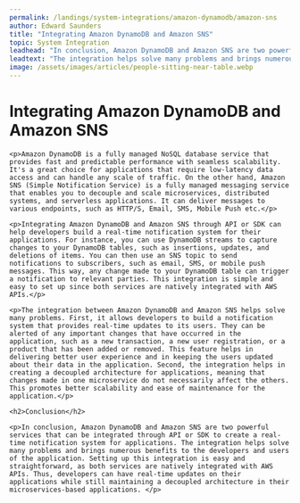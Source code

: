 ```yaml
---
permalink: /landings/system-integrations/amazon-dynamodb/amazon-sns
author: Edward Saunders
title: "Integrating Amazon DynamoDB and Amazon SNS"
topic: System Integration
leadhead: "In conclusion, Amazon DynamoDB and Amazon SNS are two powerful services that can be integrated through API or SDK to create a real-time notification system for applications"
leadtext: "The integration helps solve many problems and brings numerous benefits to the developers and users of the application. Setting up this integration is easy and straightforward, as both services are natively integrated with AWS APIs. Thus, developers can have real-time updates on their applications while still maintaining a decoupled architecture in their microservices-based applications."
image: /assets/images/articles/people-sitting-near-table.webp
---
```

<div class="arttext">    <h1>Integrating Amazon DynamoDB and Amazon SNS</h1>
    
    <p>Amazon DynamoDB is a fully managed NoSQL database service that provides fast and predictable performance with seamless scalability. It's a great choice for applications that require low-latency data access and can handle any scale of traffic. On the other hand, Amazon SNS (Simple Notification Service) is a fully managed messaging service that enables you to decouple and scale microservices, distributed systems, and serverless applications. It can deliver messages to various endpoints, such as HTTP/S, Email, SMS, Mobile Push etc.</p>

    <p>Integrating Amazon DynamoDB and Amazon SNS through API or SDK can help developers build a real-time notification system for their applications. For instance, you can use DynamoDB streams to capture changes to your DynamoDB tables, such as insertions, updates, and deletions of items. You can then use an SNS topic to send notifications to subscribers, such as email, SMS, or mobile push messages. This way, any change made to your DynamoDB table can trigger a notification to relevant parties. This integration is simple and easy to set up since both services are natively integrated with AWS APIs.</p>

    <p>The integration between Amazon DynamoDB and Amazon SNS helps solve many problems. First, it allows developers to build a notification system that provides real-time updates to its users. They can be alerted of any important changes that have occurred in the application, such as a new transaction, a new user registration, or a product that has been added or removed. This feature helps in delivering better user experience and in keeping the users updated about their data in the application. Second, the integration helps in creating a decoupled architecture for applications, meaning that changes made in one microservice do not necessarily affect the others. This promotes better scalability and ease of maintenance for the application.</p>

    <h2>Conclusion</h2>

    <p>In conclusion, Amazon DynamoDB and Amazon SNS are two powerful services that can be integrated through API or SDK to create a real-time notification system for applications. The integration helps solve many problems and brings numerous benefits to the developers and users of the application. Setting up this integration is easy and straightforward, as both services are natively integrated with AWS APIs. Thus, developers can have real-time updates on their applications while still maintaining a decoupled architecture in their microservices-based applications. </p>
</div>